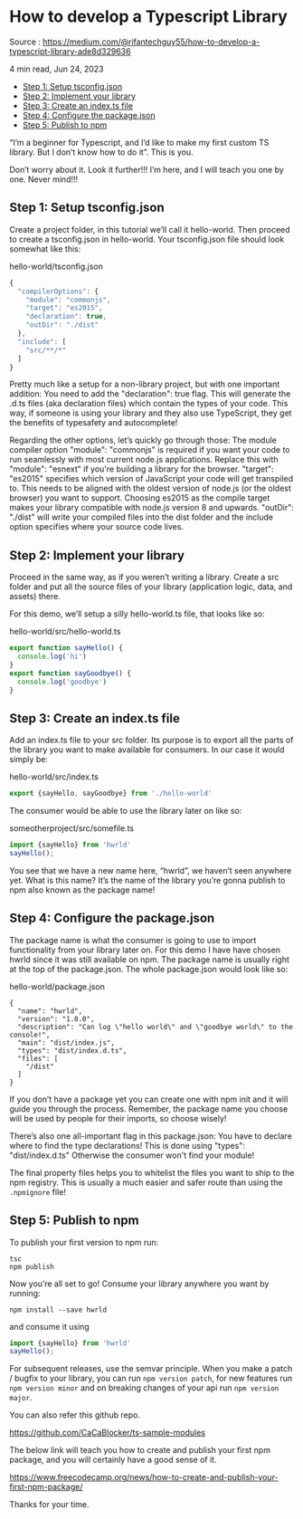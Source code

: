   
<h1>How to develop a Typescript Library </h1>  

Source : https://medium.com/@rifantechguy55/how-to-develop-a-typescript-library-ade8d329636

4 min read, Jun 24, 2023

- [Step 1: Setup tsconfig.json](#step-1-setup-tsconfigjson)
- [Step 2: Implement your library](#step-2-implement-your-library)
- [Step 3: Create an index.ts file](#step-3-create-an-indexts-file)
- [Step 4: Configure the package.json](#step-4-configure-the-packagejson)
- [Step 5: Publish to npm](#step-5-publish-to-npm)


“I’m a beginner for Typescript, and I’d like to make my first custom TS library. But I don’t know how to do it”. This is you.

Don’t worry about it. Look it further!!! I’m here, and I will teach you one by one. Never mind!!!

## Step 1: Setup tsconfig.json

Create a project folder, in this tutorial we’ll call it hello-world. Then proceed to create a tsconfig.json in hello-world. Your tsconfig.json file should look somewhat like this:

hello-world/tsconfig.json

```js
{
  "compilerOptions": {
    "module": "commonjs",
    "target": "es2015",
    "declaration": true,
    "outDir": "./dist"
  },
  "include": [
    "src/**/*"
  ]
}

```

Pretty much like a setup for a non-library project, but with one important addition: You need to add the "declaration": true flag. This will generate the .d.ts files (aka declaration files) which contain the types of your code. This way, if someone is using your library and they also use TypeScript, they get the benefits of typesafety and autocomplete!

Regarding the other options, let’s quickly go through those: The module compiler option "module": "commonjs" is required if you want your code to run seamlessly with most current node.js applications. Replace this with "module": "esnext" if you're building a library for the browser. "target": "es2015" specifies which version of JavaScript your code will get transpiled to. This needs to be aligned with the oldest version of node.js (or the oldest browser) you want to support. Choosing es2015 as the compile target makes your library compatible with node.js version 8 and upwards. "outDir": "./dist" will write your compiled files into the dist folder and the include option specifies where your source code lives.

## Step 2: Implement your library

Proceed in the same way, as if you weren’t writing a library. Create a src folder and put all the source files of your library (application logic, data, and assets) there.

For this demo, we’ll setup a silly hello-world.ts file, that looks like so:

hello-world/src/hello-world.ts

```ts
export function sayHello() {
  console.log('hi')
}
export function sayGoodbye() {
  console.log('goodbye')
}

```

## Step 3: Create an index.ts file

Add an index.ts file to your src folder. Its purpose is to export all the parts of the library you want to make available for consumers. In our case it would simply be:

hello-world/src/index.ts

```ts
export {sayHello, sayGoodbye} from './hello-world'

```

The consumer would be able to use the library later on like so:

someotherproject/src/somefile.ts

```ts
import {sayHello} from 'hwrld'
sayHello();

```

You see that we have a new name here, “hwrld”, we haven’t seen anywhere yet. What is this name? It’s the name of the library you’re gonna publish to npm also known as the package name!

## Step 4: Configure the package.json

The package name is what the consumer is going to use to import functionality from your library later on. For this demo I have have chosen hwrld since it was still available on npm. The package name is usually right at the top of the package.json. The whole package.json would look like so:

hello-world/package.json

```
{
  "name": "hwrld",
  "version": "1.0.0",
  "description": "Can log \"hello world\" and \"goodbye world\" to the console!",
  "main": "dist/index.js",
  "types": "dist/index.d.ts",
  "files": [
    "/dist"
  ]
}

```

If you don’t have a package yet you can create one with npm init and it will guide you through the process. Remember, the package name you choose will be used by people for their imports, so choose wisely!

There’s also one all-important flag in this package.json: You have to declare where to find the type declarations! This is done using "types": "dist/index.d.ts" Otherwise the consumer won't find your module!

The final property files helps you to whitelist the files you want to ship to the npm registry. This is usually a much easier and safer route than using the `.npmignore` file!

## Step 5: Publish to npm

To publish your first version to npm run:

```
tsc
npm publish

```

Now you’re all set to go! Consume your library anywhere you want by running:

```
npm install --save hwrld

```

and consume it using

```ts
import {sayHello} from 'hwrld'
sayHello();

```

For subsequent releases, use the semvar principle. When you make a patch / bugfix to your library, you can run `npm version patch`, for new features run `npm version minor` and on breaking changes of your api run `npm version major`.

You can also refer this github repo.

https://github.com/CaCaBlocker/ts-sample-modules

The below link will teach you how to create and publish your first npm package, and you will certainly have a good sense of it.

https://www.freecodecamp.org/news/how-to-create-and-publish-your-first-npm-package/

Thanks for your time.